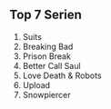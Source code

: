 ## Top 7 Serien
1. Suits
2. Breaking Bad
3. Prison Break
4. Better Call Saul
5. Love Death & Robots
6. Upload
7. Snowpiercer
